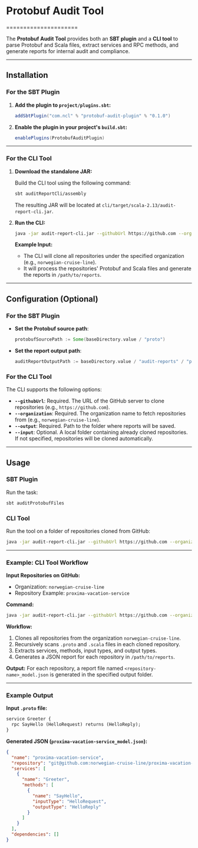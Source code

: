 # Protobuf Audit Tool
=====================

The **Protobuf Audit Tool** provides both an **SBT plugin** and a **CLI tool** to parse Protobuf and Scala files, extract services and RPC methods, and generate reports for internal audit and compliance.

---

## Installation

### For the SBT Plugin

1. **Add the plugin to `project/plugins.sbt`:**

    ```sbt
    addSbtPlugin("com.ncl" % "protobuf-audit-plugin" % "0.1.0")
    ```

2. **Enable the plugin in your project's `build.sbt`:**

    ```sbt
    enablePlugins(ProtobufAuditPlugin)
    ```

---

### For the CLI Tool

1. **Download the standalone JAR:**

   Build the CLI tool using the following command:

   ```bash
   sbt auditReportCli/assembly
   ```

   The resulting JAR will be located at `cli/target/scala-2.13/audit-report-cli.jar`.

2. **Run the CLI:**

   ```bash
   java -jar audit-report-cli.jar --githubUrl https://github.com --organization norwegian-cruise-line --output /path/to/reports
   ```

   **Example Input:**
    - The CLI will clone all repositories under the specified organization (e.g., `norwegian-cruise-line`).
    - It will process the repositories' Protobuf and Scala files and generate the reports in `/path/to/reports`.

---

## Configuration (Optional)

### For the SBT Plugin

- **Set the Protobuf source path**:

    ```sbt
    protobufSourcePath := Some(baseDirectory.value / "proto")
    ```

- **Set the report output path**:

    ```sbt
    auditReportOutputPath := baseDirectory.value / "audit-reports" / "protobuf-services.csv"
    ```

### For the CLI Tool

The CLI supports the following options:

- **`--githubUrl`**: Required. The URL of the GitHub server to clone repositories (e.g., `https://github.com`).
- **`--organization`**: Required. The organization name to fetch repositories from (e.g., `norwegian-cruise-line`).
- **`--output`**: Required. Path to the folder where reports will be saved.
- **`--input`**: Optional. A local folder containing already cloned repositories. If not specified, repositories will be cloned automatically.

---

## Usage

### SBT Plugin

Run the task:

```bash
sbt auditProtobufFiles
```

### CLI Tool

Run the tool on a folder of repositories cloned from GitHub:

```bash
java -jar audit-report-cli.jar --githubUrl https://github.com --organization norwegian-cruise-line --output /path/to/reports
```

---

### Example: CLI Tool Workflow

**Input Repositories on GitHub:**
- Organization: `norwegian-cruise-line`
- Repository Example: `proxima-vacation-service`

**Command:**

```bash
java -jar audit-report-cli.jar --githubUrl https://github.com --organization norwegian-cruise-line --output /path/to/reports
```

**Workflow:**
1. Clones all repositories from the organization `norwegian-cruise-line`.
2. Recursively scans `.proto` and `.scala` files in each cloned repository.
3. Extracts services, methods, input types, and output types.
4. Generates a JSON report for each repository in `/path/to/reports`.

**Output:**
For each repository, a report file named `<repository-name>_model.json` is generated in the specified output folder.

---

### Example Output

**Input `.proto` file:**

```proto
service Greeter {
  rpc SayHello (HelloRequest) returns (HelloReply);
}
```

**Generated JSON (`proxima-vacation-service_model.json`):**

```json
{
  "name": "proxima-vacation-service",
  "repository": "git@github.com:norwegian-cruise-line/proxima-vacation-service.git",
  "services": [
    {
      "name": "Greeter",
      "methods": [
        {
          "name": "SayHello",
          "inputType": "HelloRequest",
          "outputType": "HelloReply"
        }
      ]
    }
  ],
  "dependencies": []
}
```
